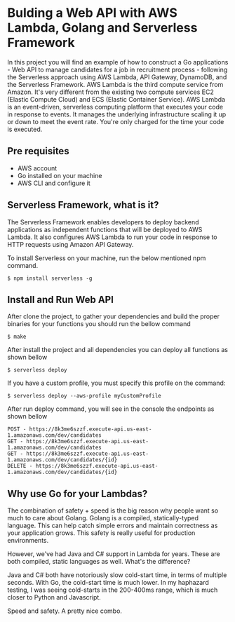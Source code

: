 # Bulding a Web API with AWS Lambda, Golang and Serverless Framework

In this project you will find an example of how to construct a Go applications - Web API to manage candidates for a job in recruitment process - following the Serverless approach using AWS Lambda, API Gateway, DynamoDB, and the Serverless Framework. 
AWS Lambda is the third compute service from Amazon. It's very different from the existing two compute services EC2 (Elastic Compute Cloud) and ECS (Elastic Container Service). AWS Lambda is an event-driven, serverless computing platform that executes your code in response to events. It manages the underlying infrastructure scaling it up or down to meet the event rate. You're only charged for the time your code is executed.

## Pre requisites
* AWS account
* Go installed on your machine
* AWS CLI and configure it

## Serverless Framework, what is it?

The Serverless Framework enables developers to deploy backend applications as independent functions that will be deployed to AWS Lambda. It also configures AWS Lambda to run your code in response to HTTP requests using Amazon API Gateway.

To install Serverless on your machine, run the below mentioned npm command.
```
$ npm install serverless -g
```

## Install and Run Web API

After clone the project, to gather your dependencies and build the proper binaries for your functions you should run the bellow command
```
$ make
```

After install the project and all dependencies you can deploy all functions as shown bellow
```
$ serverless deploy
```
If you have a custom profile, you must specify this profile on the command:
```
$ serverless deploy --aws-profile myCustomProfile
```

After run deploy command, you will see in the console the endpoints as shown bellow
```
POST - https://8k3me6szzf.execute-api.us-east-1.amazonaws.com/dev/candidates
GET - https://8k3me6szzf.execute-api.us-east-1.amazonaws.com/dev/candidates
GET - https://8k3me6szzf.execute-api.us-east-1.amazonaws.com/dev/candidates/{id}
DELETE - https://8k3me6szzf.execute-api.us-east-1.amazonaws.com/dev/candidates/{id}
```

## Why use Go for your Lambdas?

The combination of safety + speed is the big reason why people want so much to care about Golang. 
Golang is a compiled, statically-typed language. This can help catch simple errors and maintain correctness as your application grows. 
This safety is really useful for production environments.

However, we've had Java and C# support in Lambda for years. These are both compiled, static languages as well. What's the difference?

Java and C# both have notoriously slow cold-start time, in terms of multiple seconds. With Go, the cold-start time is much lower. In my haphazard testing, I was seeing cold-starts in the 200-400ms range, which is much closer to Python and Javascript.

Speed and safety. A pretty nice combo.

